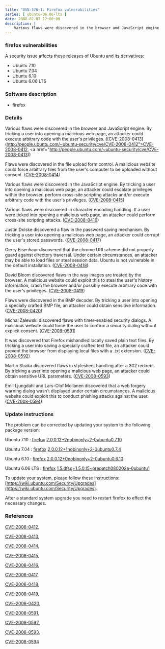 ```yaml
---
title: "USN-576-1: Firefox vulnerabilities"
series: [ ubuntu-06.06-lts ]
date: 2008-02-07 12:00:00
description: |
    Various flaws were discovered in the browser and JavaScript engine. By tricking a user into opening a malicious web page, an attacker could execute arbitrary code with the user&#39;s privileges. ([CVE-2008-0413](http://people.ubuntu.com/~ubuntu-security/cve/CVE-2008-0412">CVE-2008-0412</a>, <a href="http://people.ubuntu.com/~ubuntu-security/cve/CVE-2008-0413))
--- 
```

 
### firefox vulnerabilities

A security issue affects these releases of Ubuntu and its derivatives:

* Ubuntu 7.10
* Ubuntu 7.04
* Ubuntu 6.10
* Ubuntu 6.06 LTS

### Software description

* firefox 

### Details

Various flaws were discovered in the browser and JavaScript engine. By tricking a user into opening a malicious web page, an attacker could execute arbitrary code with the user&#39;s privileges. ([CVE-2008-0413](http://people.ubuntu.com/~ubuntu-security/cve/CVE-2008-0412">CVE-2008-0412</a>, <a href="http://people.ubuntu.com/~ubuntu-security/cve/CVE-2008-0413))

Flaws were discovered in the file upload form control. A malicious website could force arbitrary files from the user&#39;s computer to be uploaded without consent. ([CVE-2008-0414](http://people.ubuntu.com/~ubuntu-security/cve/CVE-2008-0414))

Various flaws were discovered in the JavaScript engine. By tricking a user into opening a malicious web page, an attacker could escalate privileges within the browser, perform cross-site scripting attacks and/or execute arbitrary code with the user&#39;s privileges. ([CVE-2008-0415](http://people.ubuntu.com/~ubuntu-security/cve/CVE-2008-0415))

Various flaws were discovered in character encoding handling. If a user were ticked into opening a malicious web page, an attacker could perform cross-site scripting attacks. ([CVE-2008-0416](http://people.ubuntu.com/~ubuntu-security/cve/CVE-2008-0416))

Justin Dolske discovered a flaw in the password saving mechanism. By tricking a user into opening a malicious web page, an attacker could corrupt the user&#39;s stored passwords. ([CVE-2008-0417](http://people.ubuntu.com/~ubuntu-security/cve/CVE-2008-0417))

Gerry Eisenhaur discovered that the chrome URI scheme did not properly guard against directory traversal. Under certain circumstances, an attacker may be able to load files or steal session data. Ubuntu is not vulnerable in the default installation. ([CVE-2008-0418](http://people.ubuntu.com/~ubuntu-security/cve/CVE-2008-0418))

David Bloom discovered flaws in the way images are treated by the browser. A malicious website could exploit this to steal the user&#39;s history information, crash the browser and/or possibly execute arbitrary code with the user&#39;s privileges. ([CVE-2008-0419](http://people.ubuntu.com/~ubuntu-security/cve/CVE-2008-0419))

Flaws were discovered in the BMP decoder. By tricking a user into opening a specially crafted BMP file, an attacker could obtain sensitive information. ([CVE-2008-0420](http://people.ubuntu.com/~ubuntu-security/cve/CVE-2008-0420))

Michal Zalewski discovered flaws with timer-enabled security dialogs. A malicious website could force the user to confirm a security dialog without explicit consent. ([CVE-2008-0591](http://people.ubuntu.com/~ubuntu-security/cve/CVE-2008-0591))

It was discovered that Firefox mishandled locally saved plain text files. By tricking a user into saving a specially crafted text file, an attacker could prevent the browser from displaying local files with a .txt extension. ([CVE-2008-0592](http://people.ubuntu.com/~ubuntu-security/cve/CVE-2008-0592))

Martin Straka discovered flaws in stylesheet handling after a 302 redirect. By tricking a user into opening a malicious web page, an attacker could obtain sensitive URL parameters. ([CVE-2008-0593](http://people.ubuntu.com/~ubuntu-security/cve/CVE-2008-0593))

Emil Ljungdahl and Lars-Olof Moilanen discovered that a web forgery warning dialog wasn&#39;t displayed under certain circumstances. A malicious website could exploit this to conduct phishing attacks against the user. ([CVE-2008-0594](http://people.ubuntu.com/~ubuntu-security/cve/CVE-2008-0594)) 

### Update instructions

The problem can be corrected by updating your system to the following package version:

Ubuntu 7.10
 : [firefox](https://launchpad.net/ubuntu/+source/firefox) <span> [2.0.0.12+2nobinonly+2-0ubuntu0.7.10](https://launchpad.net/ubuntu/+source/firefox/2.0.0.12+2nobinonly+2-0ubuntu0.7.10) </span> 

Ubuntu 7.04
 : [firefox](https://launchpad.net/ubuntu/+source/firefox) <span> [2.0.0.12+1nobinonly+2-0ubuntu0.7.4](https://launchpad.net/ubuntu/+source/firefox/2.0.0.12+1nobinonly+2-0ubuntu0.7.4) </span> 

Ubuntu 6.10
 : [firefox](https://launchpad.net/ubuntu/+source/firefox) <span> [2.0.0.12+0nobinonly+2-0ubuntu0.6.10](https://launchpad.net/ubuntu/+source/firefox/2.0.0.12+0nobinonly+2-0ubuntu0.6.10) </span> 

Ubuntu 6.06 LTS
 : [firefox](https://launchpad.net/ubuntu/+source/firefox) <span> [1.5.dfsg+1.5.0.15~prepatch080202a-0ubuntu1](https://launchpad.net/ubuntu/+source/firefox/1.5.dfsg+1.5.0.15~prepatch080202a-0ubuntu1) </span> 

To update your system, please follow these instructions: [https://wiki.ubuntu.com/Security/Upgrades](https://wiki.ubuntu.com/Security/Upgrades).

After a standard system upgrade you need to restart firefox to effect the necessary changes. 

### References

 [CVE-2008-0412](http://people.ubuntu.com/~ubuntu-security/cve/CVE-2008-0412), 

 [CVE-2008-0413](http://people.ubuntu.com/~ubuntu-security/cve/CVE-2008-0413), 

 [CVE-2008-0414](http://people.ubuntu.com/~ubuntu-security/cve/CVE-2008-0414), 

 [CVE-2008-0415](http://people.ubuntu.com/~ubuntu-security/cve/CVE-2008-0415), 

 [CVE-2008-0416](http://people.ubuntu.com/~ubuntu-security/cve/CVE-2008-0416), 

 [CVE-2008-0417](http://people.ubuntu.com/~ubuntu-security/cve/CVE-2008-0417), 

 [CVE-2008-0418](http://people.ubuntu.com/~ubuntu-security/cve/CVE-2008-0418), 

 [CVE-2008-0419](http://people.ubuntu.com/~ubuntu-security/cve/CVE-2008-0419), 

 [CVE-2008-0420](http://people.ubuntu.com/~ubuntu-security/cve/CVE-2008-0420), 

 [CVE-2008-0591](http://people.ubuntu.com/~ubuntu-security/cve/CVE-2008-0591), 

 [CVE-2008-0592](http://people.ubuntu.com/~ubuntu-security/cve/CVE-2008-0592), 

 [CVE-2008-0593](http://people.ubuntu.com/~ubuntu-security/cve/CVE-2008-0593), 

 [CVE-2008-0594](http://people.ubuntu.com/~ubuntu-security/cve/CVE-2008-0594)
 

